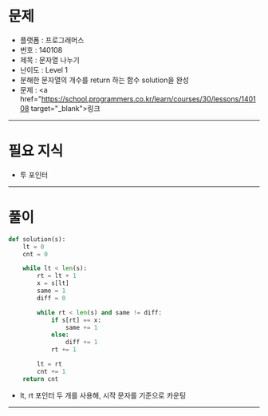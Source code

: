 # 문제
- 플랫폼 : 프로그래머스
- 번호 : 140108
- 제목 : 문자열 나누기
- 난이도 : Level 1
- 분해한 문자열의 개수를 return 하는 함수 solution을 완성
- 문제 : <a href="https://school.programmers.co.kr/learn/courses/30/lessons/140108 target="_blank">링크</a>

---

# 필요 지식
- 투 포인터

---

# 풀이
```python
def solution(s):
    lt = 0
    cnt = 0

    while lt < len(s):
        rt = lt + 1
        x = s[lt]
        same = 1
        diff = 0

        while rt < len(s) and same != diff:
            if s[rt] == x:
                same += 1
            else:
                diff += 1
            rt += 1

        lt = rt
        cnt += 1
    return cnt
```
- lt, rt 포인터 두 개를 사용해, 시작 문자를 기준으로 카운팅

---
